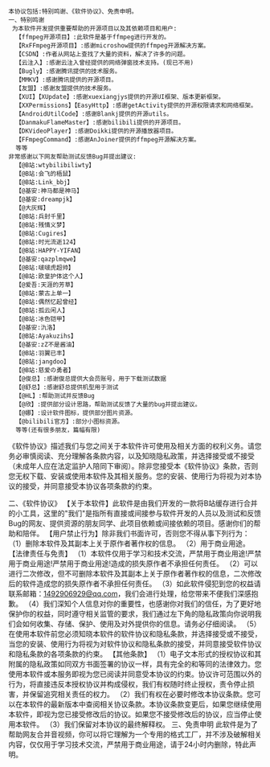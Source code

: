     本协议包括:特别鸣谢、《软件协议》、免责申明。
    一、特别鸣谢
     为本软件开发提供重要帮助的开源项目以及其依赖项目和用户:
      【ffmpeg开源项目】:此软件是基于ffmpeg进行开发的。
      【RxFFmpeg开源项目】:感谢microshow提供的ffmpeg开源解决方案。
      【CSDN】:作者从网站上查找了大量的资料，解决了许多的问题。
      【云注入】:感谢云注入曾经提供的网络弹窗技术支持。(现已不用)
      【Bugly】:感谢腾讯提供的技术服务。
      【MMKV】:感谢腾讯提供的开源项目。
      【友盟】:感谢友盟提供的技术服务。
      【XUI】【XUpdate】:感谢xuexiangjys提供的开源UI框架、版本更新框架。
      【XXPermissions】【EasyHttp】:感谢getActivity提供的开源权限请求和网络框架。
      【AndroidUtilCode】:感谢Blankj提供的开源utils。
      【DanmakuFlameMaster】:感谢bilibili提供的开源项目。
      【DKVideoPlayer】:感谢Doikki提供的开源播放器项目。
      【FFmpegCommand】:感谢AnJoiner提供的ffmpeg开源解决方案。
      等等
    非常感谢以下网友帮助测试反馈Bug并提出建议:
      【@B站:wtybilibiliwty】
      【@B站:会飞的梧鼠】
      【@B站:Link_bbj】
      【@基安:神马都是神马】
      【@基安:dreampjk】
      【@大灰辉】
      【@B站:兵封千里】
      【@B站:残情义梦】
      【@B站:Cugires】
      【@B站:时光流逝124】
      【@B站:HAPPY-YIFAN】
      【@基安:qazplmqwe】
      【@B站:啵啵虎超帅】
      【@B站:欧皇护体这个人】
      【@爱吾:天涯的芳草】
      【@B站:蒙古上单一】
      【@B站:偶然忆起曾经】
      【@B站:孤云闲人】
      【@B站:冰色铠甲】
      【@基安:氿洛】
      【@B站:Ayakuzihs】
      【@基安:zZ不是酱油】
      【@B站:羽翼已丰】
      【@B站:jangdoo】
      【@B站:慈爱の勇者】
      【@俊总】:感谢俊总提供大会员账号，用于下载测试数据
      【@舒总】:感谢舒总提供机型用于测试
      【@HL】:帮助测试并反馈Bug
      【@欣】:提供部分设计思路，帮助测试反馈了大量的bug并提出建议。
      【@娜】:设计软件图标，提供部分图片资源。
      【@bilibili官方】:部分小图标资源。
      等等(还有很多朋友，篇幅有限)
  《软件协议》描述我们与您之间关于本软件许可使用及相关方面的权利义务。请您务必审慎阅读、充分理解各条款内容，以及知晓隐私政策，并选择接受或不接受（未成年人应在法定监护人陪同下审阅）。除非您接受本《软件协议》条款，否则您无权下载、安装或使用本软件及其相关服务。您的安装、使用行为将视为对本协议的接受，并同意接受本协议各项条款的约束。

  二、《软件协议》
    【关于本软件】此软件是由我们开发的一款将B站缓存进行合并的小工具，这里的"我们"是指所有直接或间接参与软件开发的人员以及测试和反馈Bug的网友、提供资源的朋友同学、此项目依赖或间接依赖的项目。感谢你们的帮助和陪伴。
    【用户禁止行为】除非我们书面许可，否则您不得从事下列行为：
      （1）删除本软件及其副本上关于原作者著作权的信息。
      （2）用于商业用途。
    【法律责任与免责】
      （1）本软件仅用于学习和技术交流，严禁用于商业用途!严禁用于商业用途!严禁用于商业用途!造成的损失原作者不承担任何责任。
      （2）可以进行二次修改，但不可删除本软件及其副本上关于原作者著作权的信息，二次修改后的软件造成您的损失原作者不承担任何责任。
      （3）如此软件侵犯到您的权益请联系邮箱：1492906929@qq.com，我们会进行处理，给您带来不便我们深感抱歉。
      （4）我们深知个人信息对你的重要性，也感谢你对我们的信任，为了更好地保护你的权益，同时遵守相关监管的要求，我们通过左下角的隐私政策向你说明我们会如何收集、存储、保护、使用及对外提供你的信息。请务必仔细阅读。
      （5）在使用本软件前您必须知晓本软件的软件协议和隐私条款，并选择接受或不接受，当您的安装、使用行为将视为对软件协议和隐私条款的接受，并同意接受软件协议和隐私条款的各项条款的约束。
    【其他条款】
      （1）电子文本形式的授权协议和其附属的隐私政策如同双方书面签署的协议一样，具有完全的和等同的法律效力。您使用本软件或本服务即视为您已阅读并同意受本协议的约束。协议许可范围以外的行为，将直接违反本授权协议并构成侵权，我们有权随时终止授权，责令停止损害，并保留追究相关责任的权力。
      （2）我们有权在必要时修改本协议条款。您可以在本软件的最新版本中查阅相关协议条款。本协议条款变更后，如果您继续使用本软件，即视为您已接受修改后的协议。如果您不接受修改后的协议，应当停止使用本软件。
      （3）我们保留对本协议的最终解释权。
  三、免责申明
     此软件是为了帮助网友合并音视频，你可以将它理解为一个专用的格式工厂，并不涉及破解相关内容，仅仅用于学习技术交流，严禁用于商业用途，请于24小时内删除，特此声明。